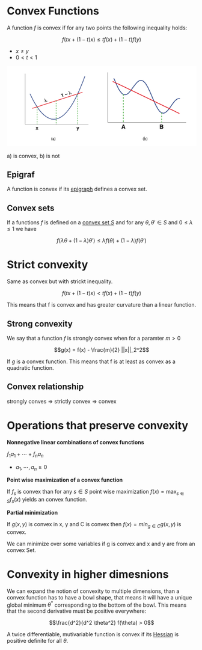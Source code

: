 # Convex Functions

A function $f$ is convex if for any two points the following inequality holds:

$$f(tx + (1-t)x) \le tf(x) + (1-t)f(y)$$ 
* $x \ne y$
* $0 < t < 1$
  

![](../.images/convex_function.png)

a) is convex, b) is not
## Epigraf
A function is convex if its [epigraph](epigraf_of_a_function.md) defines a convex set.

## Convex sets

If a functions $f$ is defined on a [convex set $S$](convex_set.md)  and for any $\theta, \theta' \in S$  and $0 \le \lambda \le 1$ we have

$$ f(\lambda \theta + (1- \lambda)\theta') \le \lambda f(\theta) + (1- \lambda)f(\theta') $$

# Strict convexity
Same as convex but with strickt inequality. 

$$f(tx + (1-t)x) < tf(x) + (1-t)f(y)$$ 

This means that f is convex and has greater curvature than a linear function. 

## Strong convexity

We say that a function $f$ is strongly convex when for a paramter $m > 0$

$$g(x) = f(x) - \frac{m}{2} ||x||_2^2$$

If $g$ is a convex function. This means that f is at least as convex as a quadratic function. 

## Convex relationship
strongly conves => strictly convex => convex

# Operations that preserve convexity
**Nonnegative linear combinations of convex functions**

$f_1a_1 + \cdots + f_na_n$
* $a_1, \cdots, a_n \ge 0$

**Point wise maximization of a convex function**

If $f_s$ is convex than for any $s \in S$ point wise maximization $f(x) = \max_{s\in S}f_s(x)$ yields an convex function. 

**Partial minimization**

If $g(x,y)$ is convex in x, y and C is convex then $f(x) = min_{g \in C}g(x,y)$ is convex.

We can minimize over some variables if g is convex and x and y are from an convex Set.

# Convexity in higher dimesnions

We can expand the notion of convexity to multiple dimensions, than a convex function has to have a bowl shape, that means it will have a unique global minimum $\theta^*$ corresponding to the bottom of the bowl. This means that the second derivative must be positive everywhere:

$$\frac{d^2}{d^2 \theta^2} f(\theta) > 0$$ 

A twice differentiable, mutivariable function is convex if its [Hessian](hessian.md) is positive definite for all $\theta$. 
